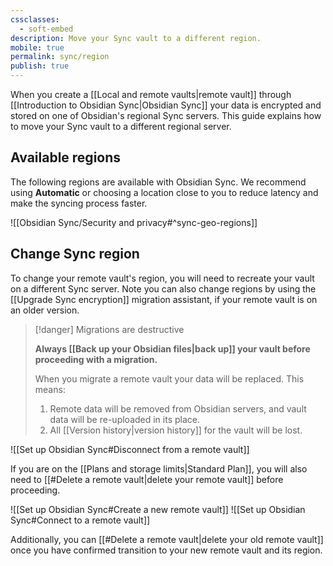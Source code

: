 ```yaml
---
cssclasses:
  - soft-embed
description: Move your Sync vault to a different region.
mobile: true
permalink: sync/region
publish: true
---
```

When you create a [[Local and remote vaults|remote vault]] through [[Introduction to Obsidian Sync|Obsidian Sync]] your data is encrypted and stored on one of Obsidian's regional Sync servers. This guide explains how to move your Sync vault to a different regional server.

## Available regions

The following regions are available with Obsidian Sync. We recommend using **Automatic** or choosing a location close to you to reduce latency and make the syncing process faster.

![[Obsidian Sync/Security and privacy#^sync-geo-regions]]

## Change Sync region

To change your remote vault's region, you will need to recreate your vault on a different Sync server. Note you can also change regions by using the [[Upgrade Sync encryption]] migration assistant, if your remote vault is on an older version.

> [!danger] Migrations are destructive
> 
> **Always [[Back up your Obsidian files|back up]] your vault before proceeding with a migration.**
> 
> When you migrate a remote vault your data will be replaced. This means:
> 
> 1. Remote data will be removed from Obsidian servers, and vault data will be re-uploaded in its place.
> 2. All [[Version history|version history]] for the vault will be lost.

![[Set up Obsidian Sync#Disconnect from a remote vault]]

If you are on the [[Plans and storage limits|Standard Plan]], you will also need to [[#Delete a remote vault|delete your remote vault]] before proceeding.

![[Set up Obsidian Sync#Create a new remote vault]]
![[Set up Obsidian Sync#Connect to a remote vault]]

Additionally, you can [[#Delete a remote vault|delete your old remote vault]] once you have confirmed transition to your new remote vault and its region.
